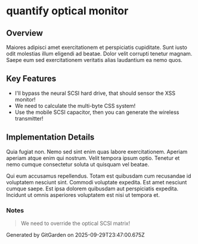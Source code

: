 # quantify optical monitor

## Overview
Maiores adipisci amet exercitationem et perspiciatis cupiditate. Sunt iusto odit molestias illum eligendi ad beatae. Dolor velit corrupti tenetur magnam. Saepe eum sed exercitationem veritatis alias laudantium ea nemo quos.

## Key Features
- I'll bypass the neural SCSI hard drive, that should sensor the XSS monitor!
- We need to calculate the multi-byte CSS system!
- Use the mobile SCSI capacitor, then you can generate the wireless transmitter!

## Implementation Details
Quia fugiat non. Nemo sed sint enim quas labore exercitationem. Aperiam aperiam atque enim qui nostrum. Velit tempora ipsum optio. Tenetur et nemo cumque consectetur soluta ut quisquam vel beatae.
 Qui eum accusamus repellendus. Totam est quibusdam cum recusandae id voluptatem nesciunt sint. Commodi voluptate expedita. Est amet nesciunt cumque saepe. Est ipsa dolorem quibusdam aut perspiciatis expedita. Incidunt ut omnis asperiores voluptatem est nisi ut tempora et.

### Notes
> We need to override the optical SCSI matrix!

Generated by GitGarden on 2025-09-29T23:47:00.675Z